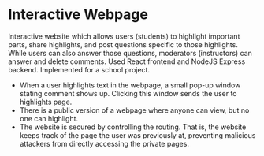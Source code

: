 # Interactive Webpage
Interactive website which allows users (students) to highlight important parts, share highlights, and post questions specific to those highlights. While users can also answer those questions, moderators (instructors) can answer and delete comments. Used React frontend and NodeJS Express backend. Implemented for a school project. 

- When a user highlights text in the webpage, a small pop-up window stating comment shows up. Clicking this window sends the user to highlights page.
- There is a public version of a webpage where anyone can view, but no one can highlight.
- The website is secured by controlling the routing. That is, the website keeps track of the page the user was previously at, preventing malicious attackers from directly accessing the private pages.
